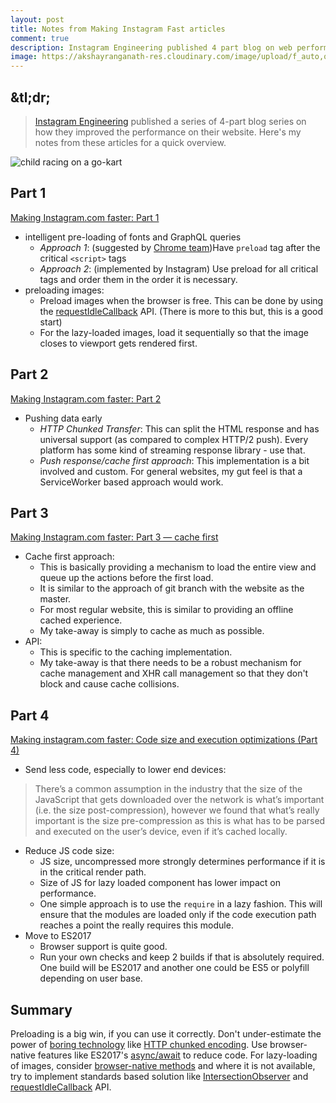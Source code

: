 ```yaml
---
layout: post
title: Notes from Making Instagram Fast articles
comment: true
description: Instagram Engineering published 4 part blog on web performance optimization. Here is my notes from these articles.
image: https://akshayranganath-res.cloudinary.com/image/upload/f_auto,q_auto/blog/lmpszilmigl2dkkmbure
---
```


## &tl;dr;
> [Instagram Engineering](https://instagram-engineering.com/) published a series of 4-part blog series on how they improved the performance on their website. Here's my notes from these articles for a quick overview.

![child racing on a go-kart](https://akshayranganath-res.cloudinary.com/image/upload/f_auto,q_auto/blog/lmpszilmigl2dkkmbure)


## Part 1

[Making Instagram.com faster: Part 1](https://instagram-engineering.com/making-instagram-com-faster-part-1-62cc0c327538)

* intelligent pre-loading of fonts and GraphQL queries
	* _Approach 1_: (suggested by [Chrome team](https://medium.com/reloading/a-link-rel-preload-analysis-from-the-chrome-data-saver-team-5edf54b08715))Have `preload` tag after the critical `<script>` tags
	* _Approach 2_: (implemented by Instagram) Use preload for all critical tags and order them in the order it is necessary.
* preloading images:
    * Preload images when the browser is free. This can be done by using the [requestIdleCallback](https://developer.mozilla.org/en-US/docs/Web/API/Window/requestIdleCallback) API. (There is more to this but, this is a good start)
    * For the lazy-loaded images, load it sequentially so that the image closes to viewport gets rendered first.

## Part 2
    
[Making Instagram.com faster: Part 2](https://instagram-engineering.com/making-instagram-com-faster-part-2-f350c8fba0d4)

* Pushing data early
    * _HTTP Chunked Transfer_: This can split the HTML response and has universal support (as compared to complex HTTP/2 push). Every platform has some kind of streaming response library - use that.
    * _Push response/cache first approach_: This implementation is a bit involved and custom. For general websites, my gut feel is that a ServiceWorker based approach would work.
    
## Part 3

[Making Instagram.com faster: Part 3 — cache first](https://instagram-engineering.com/making-instagram-com-faster-part-3-cache-first-6f3f130b9669)

* Cache first approach:
    * This is basically providing a mechanism to load the entire view and queue up the actions before the first load.
    * It is similar to the approach of git branch with the website as the master.
    * For most regular website, this is similar to providing an offline cached experience. 
    * My take-away is simply to cache as much as possible.
* API:
    * This is specific to the caching implementation.
    * My take-away is that there needs to be a robust mechanism for cache management and XHR call management so that they don't block and cause cache collisions.
    
## Part 4

[Making instagram.com faster: Code size and execution optimizations (Part 4)](https://instagram-engineering.com/making-instagram-com-faster-code-size-and-execution-optimizations-part-4-57668be796a8)

* Send less code, especially to lower end devices:

>There’s a common assumption in the industry that the size of the JavaScript that gets downloaded over the network is what’s important (i.e. the size post-compression), however we found that what’s really important is the size pre-compression as this is what has to be parsed and executed on the user’s device, even if it’s cached locally.

* Reduce JS code size:
    * JS size, uncompressed more strongly determines performance if it is in the critical render path.
    * Size of JS for lazy loaded component has lower impact on performance.
    * One simple approach is to use the `require` in a lazy fashion. This will ensure that the modules are loaded only if the code execution path reaches a point the really requires this module.
* Move to ES2017
    * Browser support is quite good.
    * Run your own checks and keep 2 builds if that is absolutely required. One build will be ES2017 and another one could be ES5 or polyfill depending on user base.

## Summary

Preloading is a big win, if you can use it correctly. Don't under-estimate the power of [boring technology](https://mcfunley.com/choose-boring-technology) like [HTTP chunked encoding](https://developer.mozilla.org/en-US/docs/Web/HTTP/Headers/Transfer-Encoding). Use browser-native features like ES2017's [async/await](https://developer.mozilla.org/en-US/docs/Web/JavaScript/Reference/Statements/async_function) to reduce code. For lazy-loading of images, consider [browser-native methods](https://web.dev/native-lazy-loading/) and where it is not available, try to implement standards based solution like [IntersectionObserver](https://medium.com/walmartlabs/lazy-loading-images-intersectionobserver-8c5bff730920) and [requestIdleCallback](https://developer.mozilla.org/en-US/docs/Web/API/Window/requestIdleCallback) API.